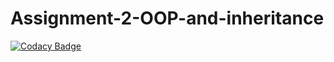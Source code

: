 # Assignment-2-OOP-and-inheritance
[![Codacy Badge](https://api.codacy.com/project/badge/Grade/8e72f60c2ea6406ab221ced80129a68a?branch=main)](https://app.codacy.com/gh/ggggg/Assignment-2-OOP-and-inheritance?utm_source=github.com&utm_medium=referral&utm_content=ggggg/Assignment-2-OOP-and-inheritance&utm_campaign=Badge_Grade)
